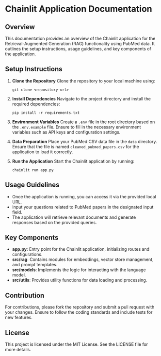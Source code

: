 # Chainlit Application Documentation

## Overview
This documentation provides an overview of the Chainlit application for the Retrieval-Augmented Generation (RAG) functionality using PubMed data. It outlines the setup instructions, usage guidelines, and key components of the application.

## Setup Instructions

1. **Clone the Repository**
   Clone the repository to your local machine using:
   ```
   git clone <repository-url>
   ```

2. **Install Dependencies**
   Navigate to the project directory and install the required dependencies:
   ```
   pip install -r requirements.txt
   ```

3. **Environment Variables**
   Create a `.env` file in the root directory based on the `.env.example` file. Ensure to fill in the necessary environment variables such as API keys and configuration settings.

4. **Data Preparation**
   Place your PubMed CSV data file in the `data` directory. Ensure that the file is named `cleaned_pubmed_papers.csv` for the application to load it correctly.

5. **Run the Application**
   Start the Chainlit application by running:
   ```
   chainlit run app.py
   ```

## Usage Guidelines

- Once the application is running, you can access it via the provided local URL.
- Input your questions related to PubMed papers in the designated input field.
- The application will retrieve relevant documents and generate responses based on the provided queries.

## Key Components

- **app.py**: Entry point for the Chainlit application, initializing routes and configurations.
- **src/rag**: Contains modules for embeddings, vector store management, and prompt templates.
- **src/models**: Implements the logic for interacting with the language model.
- **src/utils**: Provides utility functions for data loading and processing.

## Contribution
For contributions, please fork the repository and submit a pull request with your changes. Ensure to follow the coding standards and include tests for new features.

## License
This project is licensed under the MIT License. See the LICENSE file for more details.